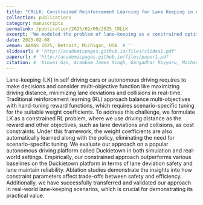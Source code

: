 ```yaml
---
title: "CRLLK: Constrained Reinforcement Learning for Lane Keeping in Autonomous Driving"
collection: publications
category: manuscripts
permalink: /publication/2025/02/09/2025_CRLLK
excerpt: 'We modeled the problem of lane-keeping as a constrained optimization problem and presented a constrained RL based solution to the problem. The weight coefficients are adaptively learned without scenario-specific tuning and grid search. Empirically, we observe that our approach surpasses traditional RL-based approaches.'
date: 2025-02-08
venue: AAMAS 2025, Detroit, Michigan, USA  # ''
slidesurl: # 'http://academicpages.github.io/files/slides1.pdf'
paperurl: # 'http://academicpages.github.io/files/paper1.pdf'
citation: # 'Xinwei Gao, Arambam James Singh, Gangadhar Royyuru, Michael Yuhas, and Arvind Easwaran. 2025. CRLLK: Constrained Reinforcement Learning for Lane Keeping in Autonomous Driving. In Proc. of the 24th International Conference on Autonomous Agents and Multiagent Systems (AAMAS 2025), Detroit, Michigan, USA, May 19 – 23, 2025, IFAAMAS, 3 pages.'
---
```


Lane-keeping (LK) in self driving cars or autonomous driving requires to make decisions and consider multi-objective function like maximizing driving distance, minimizing lane deviations and collisions in real-time. Traditional reinforcement learning (RL) approach balance multi-objectives with hand-tuning reward functions, which requires scenario-specific tuning for the suitable weight coefficients. To address this challenge, we formulate LK as a constrained RL problem, where we use driving distance as the reward and other objectives, such as lane deviations and collisions, as cost constraints. Under this framework, the weight coefficients are also automatically learned along with the policy, eliminating the need for scenario-specific tuning. We evaluate our approach on a popular autonomous driving platform called Duckietown in both simulation and real-world settings. Empirically, our constrained approach outperforms various baselines on the Duckietown platform in terms of lane deviation safety and lane maintain reliability. Ablation studies demonstrate the insights into how constraint parameters affect trade-offs between safety and efficiency. Additionally, we have successfully transferred and validated our approach in real-world lane-keeping scenarios, which is crucial for demonstrating its practical value.
